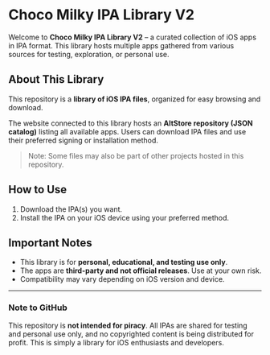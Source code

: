 # Choco Milky IPA Library V2

Welcome to **Choco Milky IPA Library V2** – a curated collection of iOS apps in IPA format. This library hosts multiple apps gathered from various sources for testing, exploration, or personal use.

## About This Library

This repository is a **library of iOS IPA files**, organized for easy browsing and download.  

The website connected to this library hosts an **AltStore repository (JSON catalog)** listing all available apps. Users can download IPA files and use their preferred signing or installation method.

> Note: Some files may also be part of other projects hosted in this repository.

## How to Use

1. Download the IPA(s) you want.  
2. Install the IPA on your iOS device using your preferred method.  

## Important Notes

- This library is for **personal, educational, and testing use only**.  
- The apps are **third-party and not official releases**. Use at your own risk.  
- Compatibility may vary depending on iOS version and device.  

---

### Note to GitHub

This repository is **not intended for piracy**. All IPAs are shared for testing and personal use only, and no copyrighted content is being distributed for profit. This is simply a library for iOS enthusiasts and developers.
